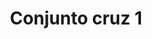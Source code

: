 ---
title: Conjunto cruz 1
date: 
draft: false

# descripcion
description : Conjunto de cadena y dije en plata 925. Largo de cadena 40, 45 o 50 cm a elección.

materials: Plata 925

color: 

dimensions: 

code: 06-26-0823

type: "Conjuntos"

categories: []

price: $9.270,00

price_eftvo: $7.880,00

# Images
# first image will be shown in the product page
images:
  # - image: "images/path_to_image"
  # La ubicacion de las imagenes es imagenes/Conjuntos/Conjuntos.Cadena y Dije/06-26-0823-conjunto-cruz-1
  - image: "./images/conjuntos/cadena_y_dije/06-26-0823-conjunto-cruz-1.jpg"
---